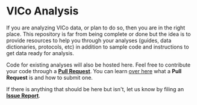 VICo Analysis
=============

If you are analyzing VICo data, or plan to do so, then you are in the right
place. This repository is far from being complete or done but the idea is to
provide resources to help you through your analyses (guides, data
dictionaries, protocols, etc) in addition to sample code and instructions to
get data ready for analysis.

Code for existing analyses will also be hosted here. Feel free to contribute
your code through a [**Pull Request**][new-pull-request]. You can learn [over
here][learn-pull-request] what a **Pull Request** is and how to submit one.

If there is anything that should be here but isn't, let us know by filing an
[**Issue Report**][new-issue].



[new-pull-request]: /ces-peie/vico-analysis/compare
[learn-pull-request]: https://help.github.com/articles/about-pull-requests/
[new-issue]: /ces-peie/vico-analysis/issues/new
